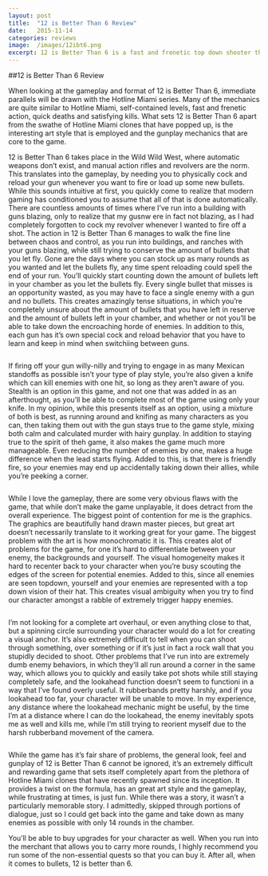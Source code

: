 ```yaml
---
layout: post
title:  "12 is Better Than 6 Review"
date:   2015-11-14
categories: reviews
image:  /images/12ibt6.png
excerpt: 12 is Better Than 6 is a fast and frenetic top down shooter that couples a unique shooting mechanic with quick and deadly gunplay.  It’ll have you running, gunning and slashing through a swathe of enemies against seemingly impossible odds.
---
```

##12 is Better Than 6 Review

When looking at the gameplay and format of 12 is Better Than 6, immediate parallels will be drawn with the Hotline Miami series.  Many of the mechanics are quite similar to Hotline Miami, self-contained levels, fast and frenetic action, quick deaths and satisfying kills.  What sets 12 is Better Than 6 apart from the swathe of Hotline Miami clones that have popped up, is the interesting art style that is employed and the gunplay mechanics that are core to the game.

12 is Better Than 6 takes place in the Wild Wild West, where automatic weapons don’t exist, and manual action rifles and revolvers are the norm.  This translates into the gameplay, by needing you to physically cock and reload your gun whenever you want to fire or load up some new bullets.  While this sounds intuitive at first, you quickly come to realize that modern gaming has conditioned you to assume that all of that is done automatically.  There are countless amounts of times where I’ve run into a building with guns blazing, only to realize that my gusnw ere in fact not blazing, as I had completely forgotten to cock my revolver whenever I wanted to fire off a shot.  The action in 12 is Better Than 6 manages to walk the fine line between chaos and control, as you run into buildings, and ranches with your guns blazing, while still trying to conserve the amount of bullets that you let fly.  Gone are the days where you can stock up as many rounds as you wanted and let the bullets fly, any time spent reloading could spell the end of your run.  You’ll quickly start counting down the amount of bullets left in your chamber as you let the bullets fly.  Every single bullet that misses is an opportunity wasted, as you may have to face a single enemy with a gun and no bullets.  This creates amazingly tense situations, in which you’re completely unsure about the amount of bullets that you have left in reserve and the amount of bullets left in your chamber, and whether or not you’ll be able to take down the encroaching horde of enemies.  In addition to this, each gun has it’s own special cock and reload behavior that you have to learn and keep in mind when switchiing between guns.

<img class="gfyitem" data-id="PeriodicRectangularGraywolf" />

If firing off your gun willy-nilly and trying to engage in as many Mexican standoffs as possible isn’t your type of play style, you’re also given a knife which can kill enemies with one hit, so long as they aren’t aware of you.  Stealth is an option in this game, and not one that was added in as an afterthought, as you’ll be able to complete most of the game using only your knife.  In my opinion, while this presents itself as an option, using a mixture of both is best, as running around and knifing as many characters as you can, then taking them out with the gun stays true to the game style, mixing both calm and calculated murder with hairy gunplay.  In addition to staying true to the spirit of theh game, it also makes the game much more manageable.  Even reducing the number of enemies by one, makes a huge difference when the lead starts flying.  Added to this, is that there is friendly fire, so your enemies may end up accidentally taking down their allies, while you’re peeking a corner.

<img class="gfyitem" data-id="DenseFluffyEyra" />

While I love the gameplay, there are some very obvious flaws with the game, that while don’t make the game unplayable, it does detract from the overall experience.  The biggest point of contention for me is the graphics.  The graphics are beautifully hand drawn master pieces, but great art doesn’t necessarily translate to it working great for your game.  The biggest problem with the art is how monochromatic it is.  This creates alot of problems for the game,  for one it’s hard to differentiate between your enemy, the backgrounds and yourself.  The visual homogeneity makes it hard to recenter back to your character when you’re busy scouting the edges of the screen for potential enemies.  Added to this, since all enemies are seen topdown, yourself and your enemies are represented with a top down vision of their hat.  This creates visual ambiguity when you try to find our character amongst a rabble of extremely trigger happy enemies.  

<img class="gfyitem" data-id="JollyLiveAfricanhornbill" />

I’m not looking for a complete art overhaul, or even anything close to that, but a spinning circle surrounding your character would do a lot for  creating a visual anchor.  It’s also extremely difficult to tell when you can shoot through something, over something or if it’s just in fact a rock wall that you stupidly decided to shoot.  Other problems that I’ve run into are extremely dumb enemy behaviors, in which they’ll all run around a corner in the same way, which allows you to quickly and easily take pot shots while still staying completely safe, and the lookahead function doesn’t seem to functioni in a way that I’ve found overly useful.  It rubberbands pretty harshly, and if you lookahead too far, your character will be unable to move.  In my experience, any distance where the lookahead mechanic might be useful, by the time I’m at a distance where I can do the lookahead, the enemy inevitably spots me as well and kills me, while I’m still trying to reorient myself due to the harsh rubberband movement of the camera.

<img class="gfyitem" data-id="QuarrelsomeSparklingIzuthrush" />

While the game has it’s fair share of problems, the general look, feel and gunplay of 12 is Better Than 6 cannot be ignored, it’s an extremely difficult and rewarding game that sets itself completely apart from the plethora of Hotline Miami clones that have recently spawned since its inception.  It provides a twist on the formula, has an great art style and the gameplay, while frustrating at times, is just fun.  While there was a story, it wasn’t a particularly memorable story.  I admittedly, skipped through portions of dialogue, just so I could get back into the game and take down as many enemies as possible with only 14 rounds in the chamber.

You’ll be able to buy upgrades for your character as well.  When you run into the merchant that allows you to carry more rounds, I highly recommend you run some of the non-essential quests so that you can buy it.  After all, when it comes to bullets, 12 is better than 6.



